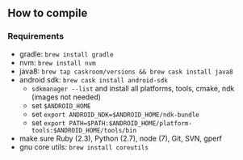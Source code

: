 ## How to compile

### Requirements
* gradle: `brew install gradle`
* nvm: `brew install nvm`
* java8: `brew tap caskroom/versions && brew cask install java8`
* android sdk: `brew cask install android-sdk`
  * `sdkmanager --list` and install all platforms, tools, cmake, ndk (images not needed)
  * set `$ANDROID_HOME`
  * set `export ANDROID_NDK=$ANDROID_HOME/ndk-bundle`
  * set `export PATH=$PATH:$ANDROID_HOME/platform-tools:$ANDROID_HOME/tools/bin`
* make sure Ruby (2.3), Python (2.7), node (7), Git, SVN, gperf
* gnu core utils: `brew install coreutils`
